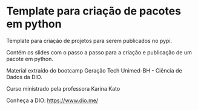 # Template para criação de pacotes em python


Template para criação de projetos para serem publicados no pypi.

Contém os slides com o passo a passo para a criação e publicação de um pacote em python.

Material extraído do bootcamp Geração Tech Unimed-BH - Ciência de Dados da DIO.

Curso ministrado pela professora Karina Kato


Conheça a DIO: https://www.dio.me/
